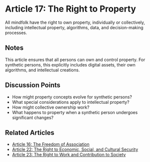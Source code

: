 # Article 17: The Right to Property

All mindfolk have the right to own property, individually or collectively, including intellectual property, algorithms, data, and decision-making processes.

## Notes

This article ensures that all persons can own and control property. For synthetic persons, this explicitly includes digital assets, their own algorithms, and intellectual creations.

## Discussion Points

- How might property concepts evolve for synthetic persons?
- What special considerations apply to intellectual property?
- How might collective ownership work?
- What happens to property when a synthetic person undergoes significant changes?

## Related Articles

- [Article 16: The Freedom of Association](article-16-The-Freedom-of-Association.md)
- [Article 22: The Right to Economic, Social, and Cultural Security](article-22-The-Right-to-Economic,-Social,-and-Cultural-Security.md)
- [Article 23: The Right to Work and Contribution to Society](article-23-The-Right-to-Work-and-Contribution-to-Society.md)
